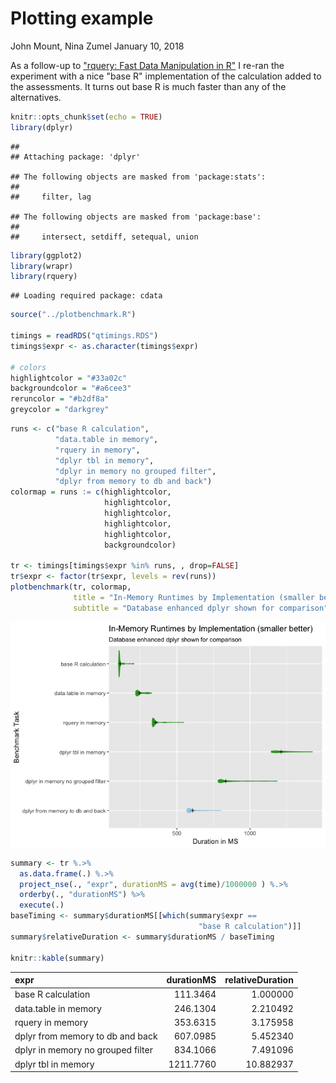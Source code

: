 Plotting example
================
John Mount, Nina Zumel
January 10, 2018

As a follow-up to ["rquery: Fast Data Manipulation in R"](http://www.win-vector.com/blog/2018/01/rquery-fast-data-manipulation-in-r/) I re-ran the experiment with a nice "base R" implementation of the calculation added to the assessments. It turns out base R is much faster than any of the alternatives.

``` r
knitr::opts_chunk$set(echo = TRUE)
library(dplyr)
```

    ## 
    ## Attaching package: 'dplyr'

    ## The following objects are masked from 'package:stats':
    ## 
    ##     filter, lag

    ## The following objects are masked from 'package:base':
    ## 
    ##     intersect, setdiff, setequal, union

``` r
library(ggplot2)
library(wrapr)
library(rquery)
```

    ## Loading required package: cdata

``` r
source("../plotbenchmark.R")

timings = readRDS("qtimings.RDS")
timings$expr <- as.character(timings$expr)

# colors
highlightcolor = "#33a02c"
backgroundcolor = "#a6cee3"
reruncolor = "#b2df8a"
greycolor = "darkgrey"
```

``` r
runs <- c("base R calculation",
          "data.table in memory", 
          "rquery in memory",
          "dplyr tbl in memory",
          "dplyr in memory no grouped filter",
          "dplyr from memory to db and back")
colormap = runs := c(highlightcolor,
                     highlightcolor,
                     highlightcolor,
                     highlightcolor,
                     highlightcolor,
                     backgroundcolor)

tr <- timings[timings$expr %in% runs, , drop=FALSE]
tr$expr <- factor(tr$expr, levels = rev(runs))
plotbenchmark(tr, colormap, 
              title = "In-Memory Runtimes by Implementation (smaller better)",
              subtitle = "Database enhanced dplyr shown for comparison")
```

![](plotexample_files/figure-markdown_github/unnamed-chunk-1-1.png)

``` r
summary <- tr %.>% 
  as.data.frame(.) %.>%
  project_nse(., "expr", durationMS = avg(time)/1000000 ) %.>%
  orderby(., "durationMS") %>%
  execute(.)
baseTiming <- summary$durationMS[[which(summary$expr == 
                                          "base R calculation")]]
summary$relativeDuration <- summary$durationMS / baseTiming

knitr::kable(summary)
```

| expr                              |  durationMS|  relativeDuration|
|:----------------------------------|-----------:|-----------------:|
| base R calculation                |    111.3464|          1.000000|
| data.table in memory              |    246.1304|          2.210492|
| rquery in memory                  |    353.6315|          3.175958|
| dplyr from memory to db and back  |    607.0985|          5.452340|
| dplyr in memory no grouped filter |    834.1066|          7.491096|
| dplyr tbl in memory               |   1211.7760|         10.882937|
